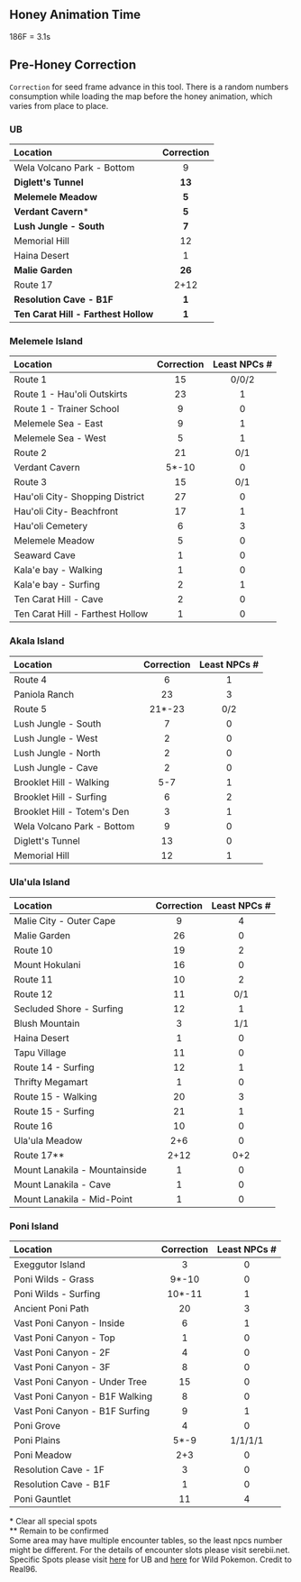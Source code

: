 ## Honey Animation Time 
186F = 3.1s

## Pre-Honey Correction
`Correction` for seed frame advance in this tool. There is a random numbers consumption while loading the map before the honey animation, which varies from place to place.<br>

### UB
Location|Correction
:---|:---:
Wela Volcano Park - Bottom|9
**Diglett's Tunnel**|**13**
**Melemele Meadow**|**5**
**Verdant Cavern***|**5**
**Lush Jungle - South**|**7**
Memorial Hill|12
Haina Desert|1
**Malie Garden**|**26**
Route 17|2+12
**Resolution Cave - B1F**|**1**
**Ten Carat Hill - Farthest Hollow**|**1**

### Melemele Island
Location|Correction|Least NPCs #
:---|:---:|:---:
Route 1|15|0/0/2
Route 1 - Hau'oli Outskirts|23|1
Route 1 - Trainer School|9|0
Melemele Sea - East|9|1
Melemele Sea - West|5|1
Route 2|21|0/1
Verdant Cavern|5*-10|0
Route 3|15|0/1
Hau'oli City- Shopping District|27|0
Hau'oli City- Beachfront|17|1
Hau'oli Cemetery|6|3
Melemele Meadow|5|0
Seaward Cave|1|0
Kala'e bay - Walking|1|0
Kala'e bay - Surfing|2|1
Ten Carat Hill - Cave|2|0
Ten Carat Hill - Farthest Hollow|1|0

### Akala Island
Location|Correction|Least NPCs #
:---|:---:|:---:
Route 4|6|1
Paniola Ranch|23|3
Route 5|21*-23|0/2
Lush Jungle - South|7|0
Lush Jungle - West|2|0
Lush Jungle - North|2|0
Lush Jungle - Cave|2|0
Brooklet Hill - Walking|5-7|1
Brooklet Hill - Surfing|6|2
Brooklet Hill - Totem's Den|3|1
Wela Volcano Park - Bottom|9|0
Diglett's Tunnel|13|0
Memorial Hill|12|1

### Ula'ula Island
Location|Correction|Least NPCs #
:---|:---:|:---:
Malie City - Outer Cape|9|4
Malie Garden|26|0
Route 10|19|2
Mount Hokulani|16|0
Route 11|10|2
Route 12|11|0/1
Secluded Shore - Surfing|12|1
Blush Mountain|3|1/1
Haina Desert|1|0
Tapu Village|11|0
Route 14 - Surfing|12|1
Thrifty Megamart|1|0
Route 15 - Walking|20|3
Route 15 - Surfing|21|1
Route 16|10|0
Ula'ula Meadow|2+6|0
Route 17\*\*|2+12|0+2
Mount Lanakila - Mountainside|1|0
Mount Lanakila - Cave|1|0
Mount Lanakila - Mid-Point|1|0

### Poni Island
Location|Correction|Least NPCs #
:---|:---:|:---:
Exeggutor Island|3|0
Poni Wilds - Grass|9*-10|0
Poni Wilds - Surfing|10*-11|1
Ancient Poni Path|20|3
Vast Poni Canyon - Inside|6|1
Vast Poni Canyon - Top|1|0
Vast Poni Canyon - 2F|4|0
Vast Poni Canyon - 3F|8|0
Vast Poni Canyon - Under Tree|15|0
Vast Poni Canyon - B1F Walking|8|0
Vast Poni Canyon - B1F Surfing|9|1
Poni Grove|4|0
Poni Plains|5*-9|1/1/1/1
Poni Meadow|2+3|0
Resolution Cave - 1F|3|0
Resolution Cave - B1F|1|0
Poni Gauntlet|11|4

\* Clear all special spots<br>
\*\* Remain to be confirmed <br>
Some area may have multiple encounter tables, so the least npcs number might be different. For the details of encounter slots please visit serebii.net.<br>
Specific Spots please visit [here](http://pokerng.forumcommunity.net/?t=59574488) for UB and [here](http://pokerng.forumcommunity.net/?t=59613020) for Wild Pokemon. Credit to Real96.